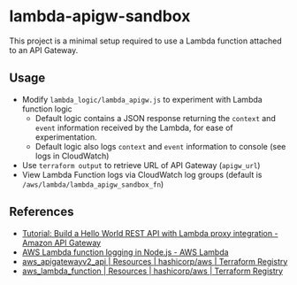 # lambda-apigw-sandbox

This project is a minimal setup required to use a Lambda function attached to an API Gateway.

## Usage

- Modify `lambda_logic/lambda_apigw.js` to experiment with Lambda function logic
  - Default logic contains a JSON response returning the `context` and `event` information received by the Lambda, for ease of experimentation.
  - Default logic also logs `context` and `event` information to console (see logs in CloudWatch)
- Use `terraform output` to retrieve URL of API Gateway (`apigw_url`)
- View Lambda Function logs via CloudWatch log groups (default is `/aws/lambda/lambda_apigw_sandbox_fn`)

## References

- [Tutorial: Build a Hello World REST API with Lambda proxy integration - Amazon API Gateway](https://docs.aws.amazon.com/apigateway/latest/developerguide/api-gateway-create-api-as-simple-proxy-for-lambda.html)
- [AWS Lambda function logging in Node.js - AWS Lambda](https://docs.aws.amazon.com/lambda/latest/dg/nodejs-logging.html)
- [aws_apigatewayv2_api | Resources | hashicorp/aws | Terraform Registry](https://registry.terraform.io/providers/hashicorp/aws/latest/docs/resources/apigatewayv2_api)
- [aws_lambda_function | Resources | hashicorp/aws | Terraform Registry](https://registry.terraform.io/providers/hashicorp/aws/latest/docs/resources/lambda_function)
